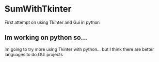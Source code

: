 # SumWithTkinter
First attempt on using Tkinter and Gui in python
## Im working on python so...
Im going to try more using Tkinter with python...
but I think there are better languages to do GUI projects
